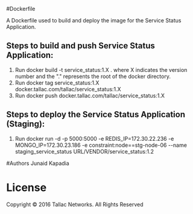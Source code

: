 #Dockerfile

A Dockerfile used to build and deploy the image for the Service Status Application.


## Steps to build and push Service Status Application:
1. Run docker build -t service_status:1.X  . where X indicates the version number and the "." represents the root of the docker directory.
5. Run docker tag service_status:1.X docker.tallac.com/tallac/service_status:1.X
6. Run docker push docker.tallac.com/tallac/service_status:1.X

## Steps to deploy the Service Status Application (Staging):
1. Run 	docker run -d -p 5000:5000 -e REDIS_IP=172.30.22.236 -e MONGO_IP=172.30.23.186 -e constraint:node==stg-node-06 --name staging_service_status URL/VENDOR/service_status:1.2


#Authors
Junaid Kapadia

# License
Copyright © 2016  Tallac Networks. All Rights Reserved
